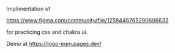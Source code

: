 Implimentation of 

https://www.figma.com/community/file/1258446765290606632

for practicing css and chakra ui.

Demo at https://logo-eqm.pages.dev/
